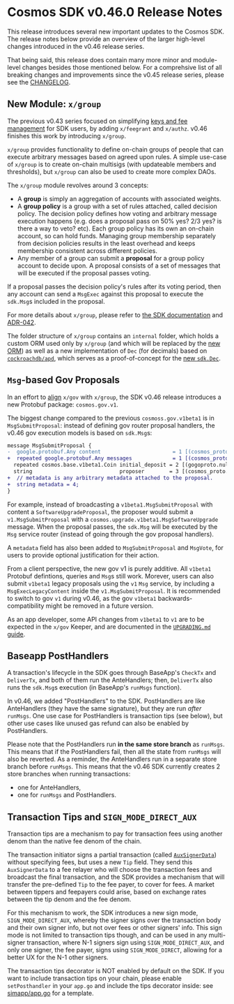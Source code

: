 # Cosmos SDK v0.46.0 Release Notes

This release introduces several new important updates to the Cosmos SDK. The release notes below provide an overview of the larger high-level changes introduced in the v0.46 release series.

That being said, this release does contain many more minor and module-level changes besides those mentioned below. For a comprehsive list of all breaking changes and improvements since the v0.45 release series, please see the [CHANGELOG](https://github.com/cosmos/cosmos-sdk/blob/release/v0.46.x/CHANGELOG.md).

## New Module: `x/group`

The previous v0.43 series focused on simplifying [keys and fee management](https://github.com/cosmos/cosmos-sdk/issues/7074) for SDK users, by adding `x/feegrant` and `x/authz`. v0.46 finishes this work by introducing `x/group`.

`x/group` provides functionality to define on-chain groups of people that can execute arbitrary messages based on agreed upon rules. A simple use-case of `x/group` is to create on-chain multisigs (with updateable members and thresholds), but `x/group` can also be used to create more complex DAOs.

The `x/group` module revolves around 3 concepts:

- A **group** is simply an aggregation of accounts with associated weights.
- A **group policy** is a group with a set of rules attached, called decision policy. The decision policy defines how voting and arbitrary message execution happens (e.g. does a proposal pass on 50% yes? 2/3 yes? is there a way to veto? etc). Each group policy has its own an on-chain account, so can hold funds. Managing group membership separately from decision policies results in the least overhead and keeps membership consistent across different policies.
- Any member of a group can submit a **proposal** for a group policy account to decide upon. A proposal consists of a set of messages that will be executed if the proposal passes voting.

If a proposal passes the decision policy's rules after its voting period, then any account can send a `MsgExec` against this proposal to execute the `sdk.Msg`s included in the proposal.

For more details about `x/group`, please refer to [the SDK documentation](https://docs.cosmos.network/master/modules/group/) and [ADR-042](https://github.com/cosmos/cosmos-sdk/blob/main/docs/architecture/adr-042-group-module.md).

The folder structure of `x/group` contains an `internal` folder, which holds a custom ORM used only by `x/group` (and which will be replaced by the [new ORM](https://github.com/cosmos/cosmos-sdk/blob/main/docs/architecture/adr-055-orm.md)) as well as a new implementation of `Dec` (for decimals) based on [`cockroachdb/apd`](https://github.com/cockroachdb/apd), which serves as a proof-of-concept for the [new `sdk.Dec`](https://github.com/cosmos/cosmos-sdk/issues/11783).

## `Msg`-based Gov Proposals

In an effort to [align](https://github.com/cosmos/cosmos-sdk/issues/9438) `x/gov` with `x/group`, the SDK v0.46 release introduces a new Protobuf package: `cosmos.gov.v1`.

The biggest change compared to the previous `cosmoss.gov.v1beta1` is in `MsgSubmitProposal`: instead of defining gov router proposal handlers, the v0.46 gov execution models is based on `sdk.Msg`s:

```diff
message MsgSubmitProposal {
-  google.protobuf.Any content                       = 1 [(cosmos_proto.accepts_interface) = "Content"];
+  repeated google.protobuf.Any messages             = 1 [(cosmos_proto.accepts_interface) = "sdk.Msg"];
  repeated cosmos.base.v1beta1.Coin initial_deposit = 2 [(gogoproto.nullable) = false];
  string                            proposer        = 3 [(cosmos_proto.scalar) = "cosmos.AddressString"];
+  // metadata is any arbitrary metadata attached to the proposal.
+  string metadata = 4;
}
```

For example, instead of broadcasting a `v1beta1.MsgSubmitProposal` with content a `SoftwareUpgradeProposal`, the proposer would submit a `v1.MsgSubmitProposal` with a `cosmos.upgrade.v1beta1.MsgSoftwareUpgrade` message. When the proposal passes, the `sdk.Msg` will be executed by the `Msg` service router (instead of going through the gov proposal handlers).

A `metadata` field has also been added to `MsgSubmitProposal` and `MsgVote`, for users to provide optional justification for their action.

From a client perspective, the new gov v1 is purely additive. All `v1beta1` Protobuf defintions, queries and `Msg`s still work. Morever, users can also submit `v1beta1` legacy proposals using the `v1` `Msg` service, by including a `MsgExecLegacyContent` inside the `v1.MsgSubmitProposal`. It is recommended to switch to gov `v1` during v0.46, as the gov `v1beta1` backwards-compatibility might be removed in a future version.

As an app developer, some API changes from `v1beta1` to `v1` are to be expected in the `x/gov` Keeper, and are documented in the [`UPGRADING.md` guide](TODO).

## Baseapp PostHandlers

A transaction's lifecycle in the SDK goes through BaseApp's `CheckTx` and `DeliverTx`, and both of them run the AnteHandlers; then, `DeliverTx` also runs the `sdk.Msg`s execution (in BaseApp's `runMsgs` function).

In v0.46, we added "PostHandlers" to the SDK. PostHandlers are like AnteHandlers (they have the same signature), but they are run _after_ `runMsgs`. One use case for PostHandlers is transaction tips (see below), but other use cases like unused gas refund can also be enabled by PostHandlers.

Please note that the PostHandlers run **in the same store branch** as `runMsgs`. This means that if the PostHandlers fail, then all the state from `runMsgs` will also be reverted. As a reminder, the AnteHandlers run in a separate store branch before `runMsgs`. This means that the v0.46 SDK currently creates 2 store branches when running transactions:

- one for AnteHandlers,
- one for `runMsgs` and PostHandlers.

## Transaction Tips and `SIGN_MODE_DIRECT_AUX`

Transaction tips are a mechanism to pay for transaction fees using another denom than the native fee denom of the chain.

The transaction initiator signs a partial transaction (called [`AuxSignerData`](https://github.com/cosmos/cosmos-sdk/blob/v0.46.0-beta2/proto/cosmos/tx/v1beta1/tx.proto#L230-L249)) without specifying fees, but uses a new `Tip` field. They send this `AuxSignerData` to a fee relayer who will choose the transaction fees and broadcast the final transaction, and the SDK provides a mechanism that will transfer the pre-defined `Tip` to the fee payer, to cover for fees. A market between tippers and feepayers could arise, based on exchange rates between the tip denom and the fee denom.

For this mechanism to work, the SDK introduces a new sign mode, `SIGN_MODE_DIRECT_AUX`, whereby the signer signs over the transaction body and their own signer info, but not over fees or other signers' info. This sign mode is not limited to transaction tips though, and can be used in any multi-signer transaction, where N-1 signers sign using `SIGN_MODE_DIRECT_AUX`, and only one signer, the fee payer, signs using `SIGN_MODE_DIRECT`, allowing for a better UX for the N-1 other signers.

The transaction tips decorator is NOT enabled by default on the SDK. If you want to include transaction tips on your chain, please enable `setPosthandler` in your `app.go` and include the tips decorator inside: see [simapp/app.go](https://github.com/cosmos/cosmos-sdk/blob/d416ee86b6a000e564b88affb8d1c82b3ce72034/simapp/app.go#L447-L467) for a template.
